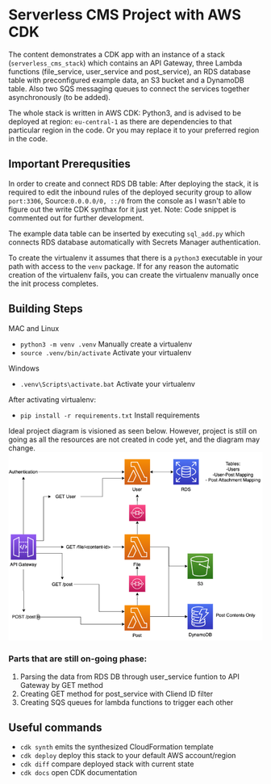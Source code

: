
# Serverless CMS Project with AWS CDK

The content demonstrates a CDK app with an instance of a stack (`serverless_cms_stack`)
which contains an API Gateway, three Lambda functions (file_service, user_service and post_service),
an RDS database table with preconfigured example data, an S3 bucket and a DynamoDB table. Also two SQS
messaging queues to connect the services together asynchronously (to be added).

The whole stack is written in AWS CDK: Python3, and is advised to be deployed at region: `eu-central-1`
as there are dependencies to that particular region in the code. Or you may replace it to your preferred region in the code.


## Important Prerequsities
In order to create and connect RDS DB table: After deploying the stack, it is required to edit the inbound rules of the deployed
security group to allow `port:3306`, Source:`0.0.0.0/0, ::/0` from the console as I wasn't able to figure out the write CDK synthax for it just yet.
Note: Code snippet is commented out for further development.

The example data table can be inserted by executing `sql_add.py` which connects RDS database automatically with Secrets Manager authentication.

To create the virtualenv it assumes that there is a `python3` executable in your path with access to the `venv` package.
If for any reason the automatic creation of the virtualenv fails, you can create the virtualenv manually once the init process completes.

## Building Steps
MAC and Linux
 * `python3 -m venv .venv`                Manually create a virtualenv
 * `source .venv/bin/activate`            Activate your virtualenv

Windows
 * `.venv\Scripts\activate.bat`           Activate your virtualenv     

After activating virtualenv:
 * `pip install -r requirements.txt`      Install requirements
  


Ideal project diagram is visioned as seen below. However, project is still on going as all the resources are not created in code yet, and the diagram may change.
![alt text](https://github.com/askininan/Serverless-CMS/blob/main/architecture%20diagram/CMS_Diagram.drawio.png)


### Parts that are still on-going phase:
1. Parsing the data from RDS DB through user_service funtion to API Gateway by GET method
2. Creating GET method for post_service with Cliend ID filter
3. Creating SQS queues for lambda functions to trigger each other

## Useful commands

 * `cdk synth`       emits the synthesized CloudFormation template
 * `cdk deploy`      deploy this stack to your default AWS account/region
 * `cdk diff`        compare deployed stack with current state
 * `cdk docs`        open CDK documentation

